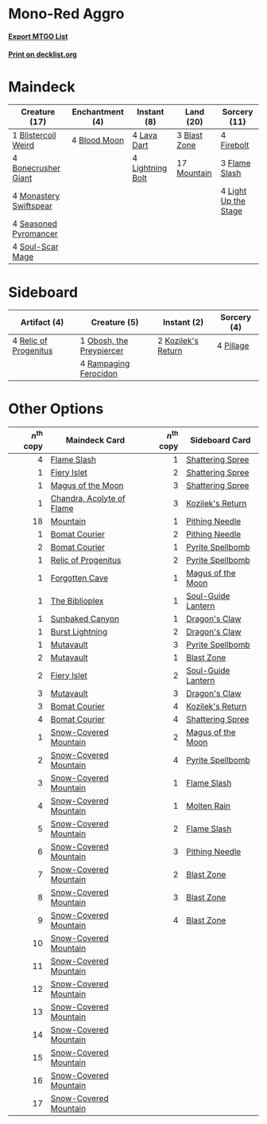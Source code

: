 # Mono-Red Aggro

#### [Export MTGO List](../collection/Mono-Red%20Aggro/Mono-Red%20Aggro.txt)
#### [Print on decklist.org](http://decklist.org/?deckmain=3%09Blast%20Zone%0A1%09Blistercoil%20Weird%0A4%09Blood%20Moon%0A4%09Bonecrusher%20Giant%0A4%09Firebolt%0A3%09Flame%20Slash%0A4%09Lava%20Dart%0A4%09Light%20Up%20the%20Stage%0A4%09Lightning%20Bolt%0A4%09Monastery%20Swiftspear%0A17%09Mountain%0A4%09Seasoned%20Pyromancer%0A4%09Soul-Scar%20Mage&deckside=2%09Kozilek's%20Return%0A1%09Obosh,%20the%20Preypiercer%0A4%09Pillage%0A4%09Rampaging%20Ferocidon%0A4%09Relic%20of%20Progenitus)
# Maindeck

|                                          Creature (17)                                          |                                   Enchantment (4)                                    |                                      Instant (8)                                       |                                       Land (20)                                       |                                         Sorcery (11)                                          |
|-------------------------------------------------------------------------------------------------|--------------------------------------------------------------------------------------|----------------------------------------------------------------------------------------|---------------------------------------------------------------------------------------|-----------------------------------------------------------------------------------------------|
|1 [Blistercoil Weird](http://gatherer.wizards.com/Pages/Card/Details.aspx?multiverseid=289222)   |4 [Blood Moon](http://gatherer.wizards.com/Pages/Card/Details.aspx?multiverseid=45386)|4 [Lava Dart](http://gatherer.wizards.com/Pages/Card/Details.aspx?multiverseid=29766)   |3 [Blast Zone](http://gatherer.wizards.com/Pages/Card/Details.aspx?multiverseid=461171)|4 [Firebolt](http://gatherer.wizards.com/Pages/Card/Details.aspx?multiverseid=189236)          |
|4 [Bonecrusher Giant](http://gatherer.wizards.com/Pages/Card/Details.aspx?multiverseid=473077)   |                                                                                      |4 [Lightning Bolt](http://gatherer.wizards.com/Pages/Card/Details.aspx?multiverseid=806)|17 [Mountain](http://gatherer.wizards.com/Pages/Card/Details.aspx?multiverseid=439859) |3 [Flame Slash](http://gatherer.wizards.com/Pages/Card/Details.aspx?multiverseid=416914)       |
|4 [Monastery Swiftspear](http://gatherer.wizards.com/Pages/Card/Details.aspx?multiverseid=438706)|                                                                                      |                                                                                        |                                                                                       |4 [Light Up the Stage](http://gatherer.wizards.com/Pages/Card/Details.aspx?multiverseid=457251)|
|4 [Seasoned Pyromancer](http://gatherer.wizards.com/Pages/Card/Details.aspx?multiverseid=464094) |                                                                                      |                                                                                        |                                                                                       |                                                                                               |
|4 [Soul-Scar Mage](http://gatherer.wizards.com/Pages/Card/Details.aspx?multiverseid=426850)      |                                                                                      |                                                                                        |                                                                                       |                                                                                               |


# Sideboard

|                                          Artifact (4)                                          |                                           Creature (5)                                            |                                         Instant (2)                                         |                                    Sorcery (4)                                    |
|------------------------------------------------------------------------------------------------|---------------------------------------------------------------------------------------------------|---------------------------------------------------------------------------------------------|-----------------------------------------------------------------------------------|
|4 [Relic of Progenitus](http://gatherer.wizards.com/Pages/Card/Details.aspx?multiverseid=174824)|1 [Obosh, the Preypiercer](http://gatherer.wizards.com/Pages/Card/Details.aspx?multiverseid=479748)|2 [Kozilek's Return](http://gatherer.wizards.com/Pages/Card/Details.aspx?multiverseid=407608)|4 [Pillage](http://gatherer.wizards.com/Pages/Card/Details.aspx?multiverseid=14755)|
|                                                                                                |4 [Rampaging Ferocidon](http://gatherer.wizards.com/Pages/Card/Details.aspx?multiverseid=435308)   |                                                                                             |                                                                                   |


# Other Options

|*n*<sup>th</sup> copy|                                           Maindeck Card                                            |*n*<sup>th</sup> copy|                                       Sideboard Card                                        |
|--------------------:|----------------------------------------------------------------------------------------------------|--------------------:|---------------------------------------------------------------------------------------------|
|                    4|[Flame Slash](http://gatherer.wizards.com/Pages/Card/Details.aspx?multiverseid=416914)              |                    1|[Shattering Spree](http://gatherer.wizards.com/Pages/Card/Details.aspx?multiverseid=456224)  |
|                    1|[Fiery Islet](http://gatherer.wizards.com/Pages/Card/Details.aspx?multiverseid=464187)              |                    2|[Shattering Spree](http://gatherer.wizards.com/Pages/Card/Details.aspx?multiverseid=456224)  |
|                    1|[Magus of the Moon](http://gatherer.wizards.com/Pages/Card/Details.aspx?multiverseid=136152)        |                    3|[Shattering Spree](http://gatherer.wizards.com/Pages/Card/Details.aspx?multiverseid=456224)  |
|                    1|[Chandra, Acolyte of Flame](http://gatherer.wizards.com/Pages/Card/Details.aspx?multiverseid=466880)|                    3|[Kozilek's Return](http://gatherer.wizards.com/Pages/Card/Details.aspx?multiverseid=407608)  |
|                   18|[Mountain](http://gatherer.wizards.com/Pages/Card/Details.aspx?multiverseid=439859)                 |                    1|[Pithing Needle](http://gatherer.wizards.com/Pages/Card/Details.aspx?multiverseid=129526)    |
|                    1|[Bomat Courier](http://gatherer.wizards.com/Pages/Card/Details.aspx?multiverseid=417772)            |                    2|[Pithing Needle](http://gatherer.wizards.com/Pages/Card/Details.aspx?multiverseid=129526)    |
|                    2|[Bomat Courier](http://gatherer.wizards.com/Pages/Card/Details.aspx?multiverseid=417772)            |                    1|[Pyrite Spellbomb](http://gatherer.wizards.com/Pages/Card/Details.aspx?multiverseid=442796)  |
|                    1|[Relic of Progenitus](http://gatherer.wizards.com/Pages/Card/Details.aspx?multiverseid=174824)      |                    2|[Pyrite Spellbomb](http://gatherer.wizards.com/Pages/Card/Details.aspx?multiverseid=442796)  |
|                    1|[Forgotten Cave](http://gatherer.wizards.com/Pages/Card/Details.aspx?multiverseid=376344)           |                    1|[Magus of the Moon](http://gatherer.wizards.com/Pages/Card/Details.aspx?multiverseid=136152) |
|                    1|[The Biblioplex](http://gatherer.wizards.com/Pages/Card/Details.aspx?multiverseid=513756)           |                    1|[Soul-Guide Lantern](http://gatherer.wizards.com/Pages/Card/Details.aspx?multiverseid=476488)|
|                    1|[Sunbaked Canyon](http://gatherer.wizards.com/Pages/Card/Details.aspx?multiverseid=464196)          |                    1|[Dragon's Claw](http://gatherer.wizards.com/Pages/Card/Details.aspx?multiverseid=129527)     |
|                    1|[Burst Lightning](http://gatherer.wizards.com/Pages/Card/Details.aspx?multiverseid=397662)          |                    2|[Dragon's Claw](http://gatherer.wizards.com/Pages/Card/Details.aspx?multiverseid=129527)     |
|                    1|[Mutavault](http://gatherer.wizards.com/Pages/Card/Details.aspx?multiverseid=370733)                |                    3|[Pyrite Spellbomb](http://gatherer.wizards.com/Pages/Card/Details.aspx?multiverseid=442796)  |
|                    2|[Mutavault](http://gatherer.wizards.com/Pages/Card/Details.aspx?multiverseid=370733)                |                    1|[Blast Zone](http://gatherer.wizards.com/Pages/Card/Details.aspx?multiverseid=461171)        |
|                    2|[Fiery Islet](http://gatherer.wizards.com/Pages/Card/Details.aspx?multiverseid=464187)              |                    2|[Soul-Guide Lantern](http://gatherer.wizards.com/Pages/Card/Details.aspx?multiverseid=476488)|
|                    3|[Mutavault](http://gatherer.wizards.com/Pages/Card/Details.aspx?multiverseid=370733)                |                    3|[Dragon's Claw](http://gatherer.wizards.com/Pages/Card/Details.aspx?multiverseid=129527)     |
|                    3|[Bomat Courier](http://gatherer.wizards.com/Pages/Card/Details.aspx?multiverseid=417772)            |                    4|[Kozilek's Return](http://gatherer.wizards.com/Pages/Card/Details.aspx?multiverseid=407608)  |
|                    4|[Bomat Courier](http://gatherer.wizards.com/Pages/Card/Details.aspx?multiverseid=417772)            |                    4|[Shattering Spree](http://gatherer.wizards.com/Pages/Card/Details.aspx?multiverseid=456224)  |
|                    1|[Snow-Covered Mountain](http://gatherer.wizards.com/Pages/Card/Details.aspx?multiverseid=121233)    |                    2|[Magus of the Moon](http://gatherer.wizards.com/Pages/Card/Details.aspx?multiverseid=136152) |
|                    2|[Snow-Covered Mountain](http://gatherer.wizards.com/Pages/Card/Details.aspx?multiverseid=121233)    |                    4|[Pyrite Spellbomb](http://gatherer.wizards.com/Pages/Card/Details.aspx?multiverseid=442796)  |
|                    3|[Snow-Covered Mountain](http://gatherer.wizards.com/Pages/Card/Details.aspx?multiverseid=121233)    |                    1|[Flame Slash](http://gatherer.wizards.com/Pages/Card/Details.aspx?multiverseid=416914)       |
|                    4|[Snow-Covered Mountain](http://gatherer.wizards.com/Pages/Card/Details.aspx?multiverseid=121233)    |                    1|[Molten Rain](http://gatherer.wizards.com/Pages/Card/Details.aspx?multiverseid=425928)       |
|                    5|[Snow-Covered Mountain](http://gatherer.wizards.com/Pages/Card/Details.aspx?multiverseid=121233)    |                    2|[Flame Slash](http://gatherer.wizards.com/Pages/Card/Details.aspx?multiverseid=416914)       |
|                    6|[Snow-Covered Mountain](http://gatherer.wizards.com/Pages/Card/Details.aspx?multiverseid=121233)    |                    3|[Pithing Needle](http://gatherer.wizards.com/Pages/Card/Details.aspx?multiverseid=129526)    |
|                    7|[Snow-Covered Mountain](http://gatherer.wizards.com/Pages/Card/Details.aspx?multiverseid=121233)    |                    2|[Blast Zone](http://gatherer.wizards.com/Pages/Card/Details.aspx?multiverseid=461171)        |
|                    8|[Snow-Covered Mountain](http://gatherer.wizards.com/Pages/Card/Details.aspx?multiverseid=121233)    |                    3|[Blast Zone](http://gatherer.wizards.com/Pages/Card/Details.aspx?multiverseid=461171)        |
|                    9|[Snow-Covered Mountain](http://gatherer.wizards.com/Pages/Card/Details.aspx?multiverseid=121233)    |                    4|[Blast Zone](http://gatherer.wizards.com/Pages/Card/Details.aspx?multiverseid=461171)        |
|                   10|[Snow-Covered Mountain](http://gatherer.wizards.com/Pages/Card/Details.aspx?multiverseid=121233)    |                     |                                                                                             |
|                   11|[Snow-Covered Mountain](http://gatherer.wizards.com/Pages/Card/Details.aspx?multiverseid=121233)    |                     |                                                                                             |
|                   12|[Snow-Covered Mountain](http://gatherer.wizards.com/Pages/Card/Details.aspx?multiverseid=121233)    |                     |                                                                                             |
|                   13|[Snow-Covered Mountain](http://gatherer.wizards.com/Pages/Card/Details.aspx?multiverseid=121233)    |                     |                                                                                             |
|                   14|[Snow-Covered Mountain](http://gatherer.wizards.com/Pages/Card/Details.aspx?multiverseid=121233)    |                     |                                                                                             |
|                   15|[Snow-Covered Mountain](http://gatherer.wizards.com/Pages/Card/Details.aspx?multiverseid=121233)    |                     |                                                                                             |
|                   16|[Snow-Covered Mountain](http://gatherer.wizards.com/Pages/Card/Details.aspx?multiverseid=121233)    |                     |                                                                                             |
|                   17|[Snow-Covered Mountain](http://gatherer.wizards.com/Pages/Card/Details.aspx?multiverseid=121233)    |                     |                                                                                             |

